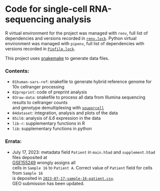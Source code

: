 
# Code for single-cell RNA-sequencing analysis

R virtual environment for the project was managed with `renv`, 
full list of dependencies and versions recorded in [`renv.lock`](renv.lock).
Python virtual environment was managed with `pipenv`, full list of dependencies with versions
recorded in [`Pipfile.lock`](Pipfile.lock).

This project uses [snakemake](https://snakemake.readthedocs.io/en/stable/) to generate data files.

### Contents:

* `01human-sars-ref`: snakefile to generate hybrid reference genome for 10x cellranger processing
* `02preprint`: code of preprint analysis
* `03raw-data`: snakefile to process all data from Illumina sequencing results to cellranger counts  
    and genotype demultiplexing with [`souporcell`](https://github.com/wheaton5/souporcell)
* `04dataset`: integration, analysis and plots of the data
* `05il6`: analysis of _IL6_ expression in the data
* `lib-r`: supplementary functions in R
* `lib`: supplementary functions in python

### Errata:

* July 17, 2023: metadata field `Patient` in `main.h5ad` and `supplement.h5ad` files deposited at  
    [GSE155249](https://www.ncbi.nlm.nih.gov/geo/query/acc.cgi?acc=GSE155249) wrongly assigns all  
    cells in `Sample 16` to `Patient A`. Correct value of `Patient` field for cells from `Sample 16`  
    is deposited in [`2023-07-17-sample-16-patient.csv`](2023-07-17-sample-16-patient.csv).  
    GEO submission has been updated.

